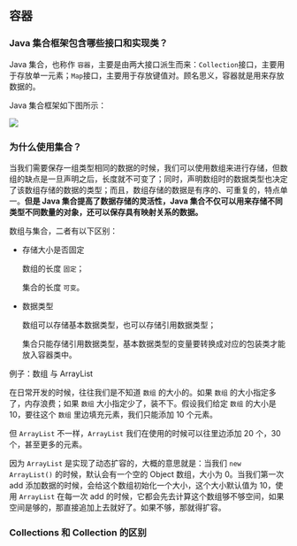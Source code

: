 ## 容器

### Java 集合框架包含哪些接口和实现类？

Java 集合，也称作 `容器`，主要是由两大接口派生而来：`Collection`接口，主要用于存放单一元素；`Map`接口，主要用于存放键值对。顾名思义，容器就是用来存放数据的。

Java 集合框架如下图所示：

![](https://resource.lzyan.fun/PigGo/20211224160454.png)

### 为什么使用集合？

当我们需要保存一组类型相同的数据的时候，我们可以使用数组来进行存储，但数组的缺点是一旦声明之后，长度就不可变了；同时，声明数组时的数据类型也决定了该数组存储的数据的类型；而且，数组存储的数据是有序的、可重复的，特点单一。**但是 Java 集合提高了数据存储的灵活性，Java 集合不仅可以用来存储不同类型不同数量的对象，还可以保存具有映射关系的数据。**

数组与集合，二者有以下区别：
- 存储大小是否固定

    数组的长度 `固定`；

    集合的长度 `可变`。
- 数据类型

    数组可以存储基本数据类型，也可以存储引用数据类型；

    集合只能存储引用数据类型，基本数据类型的变量要转换成对应的包装类才能放入容器类中。


例子：数组 与 ArrayList

在日常开发的时候，往往我们是不知道 `数组` 的大小的。如果 `数组` 的大小指定多了，内存浪费；如果 `数组` 大小指定少了，装不下。假设我们给定 `数组` 的大小是10，要往这个 `数组` 里边填充元素，我们只能添加 10 个元素。

但 `ArrayList` 不一样，`ArrayList` 我们在使用的时候可以往里边添加 20 个，30 个，甚至更多的元素。

因为 `ArrayList` 是实现了动态扩容的，大概的意思就是：当我们 `new ArrayList()` 的时候，默认会有一个空的 Object 数组，大小为 0。当我们第一次 add 添加数据的时候，会给这个数组初始化一个大小，这个大小默认值为 10，使用 `ArrayList` 在每一次 add 的时候，它都会先去计算这个数组够不够空间，如果空间是够的，那直接追加上去就好了。如果不够，那就得扩容。

### Collections 和 Collection 的区别